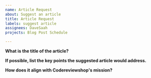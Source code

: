 ```yaml
---
name: Article Request
about: Suggest an article
title: Article Request
labels: suggest article
assignees: DaveSaah
projects: Blog Post Schedule

---
```


**What is the title of the article?**


**If possible, list the key points the suggested article would address.**


**How does it align with Codereviewshop's mission?**
